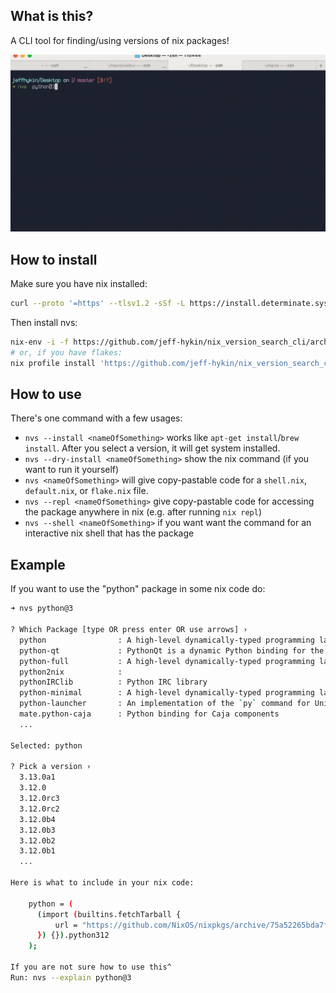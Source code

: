 
<!--                                               -->
<!--                                               -->
<!-- DO NOT EDIT ME; EDIT ./build_helper/readme.md -->
<!--                                               -->
<!--                                               -->

## What is this?

A CLI tool for finding/using versions of nix packages!

<img src="/docs/nvs_updated.gif" alt="cli command usage with dynamic responses">

## How to install

Make sure you have nix installed:

```sh
curl --proto '=https' --tlsv1.2 -sSf -L https://install.determinate.systems/nix | sh -s -- install
```

Then install nvs:

```sh
nix-env -i -f https://github.com/jeff-hykin/nix_version_search_cli/archive/9b1b2fb614ae381ad091b7563cd20a1c006dce6f.tar.gz
# or, if you have flakes:
nix profile install 'https://github.com/jeff-hykin/nix_version_search_cli/archive/9b1b2fb614ae381ad091b7563cd20a1c006dce6f.tar.gz#nvs'
```

## How to use

There's one command with a few usages:
- `nvs --install <nameOfSomething>` works like `apt-get install`/`brew install`. After you select a version, it will get system installed.
- `nvs --dry-install <nameOfSomething>` show the nix command (if you want to run it yourself)
- `nvs <nameOfSomething>` will give copy-pastable code for a `shell.nix`, `default.nix`, or `flake.nix` file.
- `nvs --repl <nameOfSomething>` give copy-pastable code for accessing the package anywhere in nix (e.g. after running `nix repl`)
- `nvs --shell <nameOfSomething>` if you want want the command for an interactive nix shell that has the package 

## Example

If you want to use the "python" package in some nix code do:

```sh
➜ nvs python@3

? Which Package [type OR press enter OR use arrows] › 
  python                : A high-level dynamically-typed programming language
  python-qt             : PythonQt is a dynamic Python binding for the Qt framework. It offers an easy way to embed the Python 
  python-full           : A high-level dynamically-typed programming language
  python2nix            : 
  pythonIRClib          : Python IRC library
  python-minimal        : A high-level dynamically-typed programming language
  python-launcher       : An implementation of the `py` command for Unix-based platforms
  mate.python-caja      : Python binding for Caja components
  ...
  
Selected: python

? Pick a version › 
  3.13.0a1
  3.12.0
  3.12.0rc3
  3.12.0rc2
  3.12.0b4
  3.12.0b3
  3.12.0b2
  3.12.0b1
  ...

Here is what to include in your nix code:

    python = (
      (import (builtins.fetchTarball {
          url = "https://github.com/NixOS/nixpkgs/archive/75a52265bda7fd25e06e3a67dee3f0354e73243c.tar.gz";
      }) {}).python312
    );

If you are not sure how to use this^
Run: nvs --explain python@3
```

